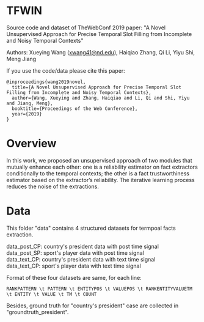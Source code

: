 # TFWIN

Source code and dataset of TheWebConf 2019 paper: "A Novel Unsupervised Approach for Precise Temporal Slot Filling from Incomplete and Noisy Temporal Contexts"

Authors: Xueying Wang (xwang41@nd.edu), Haiqiao Zhang, Qi Li, Yiyu Shi, Meng Jiang

If you use the code/data please cite this paper: 

```
@inproceedings{wang2019novel,
  title={A Novel Unsupervised Approach for Precise Temporal Slot Filling from Incomplete and Noisy Temporal Contexts},
  author={Wang, Xueying and Zhang, Haiqiao and Li, Qi and Shi, Yiyu and Jiang, Meng},
  booktitle={Proceedings of the Web Conference},
  year={2019}
}
```

# Overview

In this work, we proposed an unsupervised approach of two modules that mutually enhance each other: one is a reliability estimator on fact extractors conditionally to the temporal contexts; the other is a fact trustworthiness estimator based on the extractor’s reliability. The iterative learning process reduces the noise of the extractions. 

# Data
This folder "data" contains 4 structured datasets for termpoal facts extraction. 

data_post_CP: country's president data with post time signal    
data_post_SP: sport's player data with post time signal     
data_text_CP: country's president data with text time signal    
data_text_CP: sport's player data with text time signal    

Format of these four datasets are same, for each line:  
```
RANKPATTERN \t PATTERN \t ENTITYPOS \t VALUEPOS \t RANKENTITYVALUETM \t ENTITY \t VALUE \t TM \t COUNT
```

Besides, ground truth for "country's president" case are collected in "groundtruth_president". 


